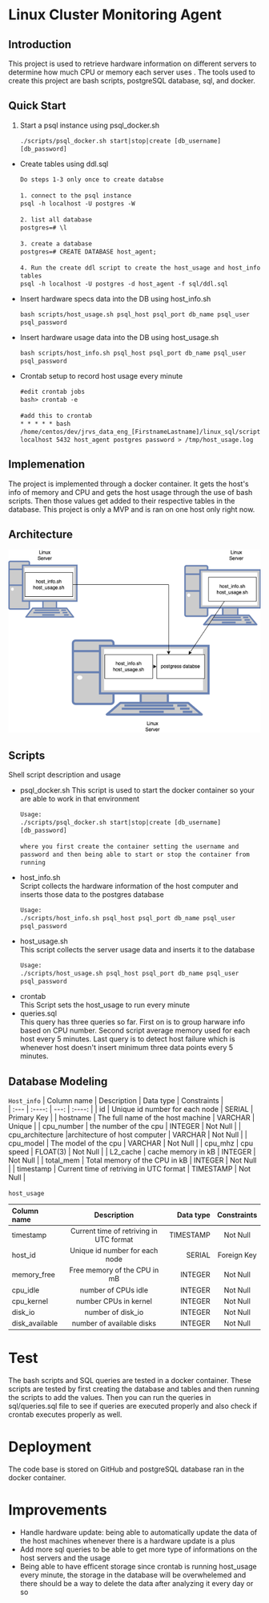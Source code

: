 # Linux Cluster Monitoring Agent

## Introduction
This project is used to retrieve hardware information on different servers to determine how much CPU or memory each server uses . The tools used to create this project are bash scripts, postgreSQL database, sql, and docker.

## Quick Start
1. Start a psql instance using psql_docker.sh
    ```
    ./scripts/psql_docker.sh start|stop|create [db_username][db_password]

    ```
- Create tables using ddl.sql
    ```
    Do steps 1-3 only once to create databse

    1. connect to the psql instance
    psql -h localhost -U postgres -W

    2. list all database
    postgres=# \l

    3. create a database
    postgres=# CREATE DATABASE host_agent;

    4. Run the create ddl script to create the host_usage and host_info tables
    psql -h localhost -U postgres -d host_agent -f sql/ddl.sql
    ```
- Insert hardware specs data into the DB using host_info.sh
    ```
    bash scripts/host_usage.sh psql_host psql_port db_name psql_user psql_password
    ```
- Insert hardware usage data into the DB using host_usage.sh
    ```
    bash scripts/host_info.sh psql_host psql_port db_name psql_user psql_password
    ```
- Crontab setup to record host usage every minute
    ```
    #edit crontab jobs
    bash> crontab -e

    #add this to crontab
    * * * * * bash /home/centos/dev/jrvs_data_eng_[FirstnameLastname]/linux_sql/scripts/host_usage.sh localhost 5432 host_agent postgres password > /tmp/host_usage.log
    ```

## Implemenation
The project is implemented through a docker container. It gets the host's info of memory and CPU and gets the host usage through the use of bash scripts. Then those values get added to their respective tables in the database. This project is only a MVP and is ran on one host only right now.

## Architecture
![Architecture of the linux/sql project](./assets/architecture.png)

## Scripts
Shell script description and usage
- psql_docker.sh
    This script is used to start the docker container so your are able to work in that environment
    ```
    Usage:
    ./scripts/psql_docker.sh start|stop|create [db_username][db_password]

    where you first create the container setting the username and password and then being able to start or stop the container from running

    ```
- host_info.sh  
    Script collects the hardware information of the host computer and inserts those data to the postgres database
    ```
    Usage: 
    ./scripts/host_info.sh psql_host psql_port db_name psql_user psql_password
    ```
- host_usage.sh  
    This script collects the server usage data and inserts it to the database
    ```
    Usage: 
    ./scripts/host_usage.sh psql_host psql_port db_name psql_user psql_password
    ```
- crontab  
This Script sets the host_usage to run every minute
- queries.sql   
This query has three queries so far. First on is to group harware info based on CPU number. Second script average memory used for each host every 5 minutes. Last query is to detect host failure which is whenever host doesn't insert minimum three data points every 5 minutes.

## Database Modeling
`Host_info`
| Column name      | Description | Data type     | Constraints   |  
| :---        |    :----:   |          ---: |  :----:   | 
| id      | Unique id number for each node       | SERIAL   | Primary Key   |
| hostname      | The full name of the host machine       | VARCHAR   | Unique   |
| cpu_number      | the number of the cpu       | INTEGER   | Not Null   |
| cpu_architecture      |architecture of host computer       | VARCHAR   | Not Null   |
| cpu_model      | The model of the cpu       | VARCHAR   | Not Null   |
| cpu_mhz      | cpu speed        | FLOAT(3)   | Not Null   |
| L2_cache      | cache memory in kB      | INTEGER   | Not Null   |
| total_mem      | Total memory of the CPU in kB      | INTEGER   | Not Null   |
| timestamp      | Current time of retriving in UTC format      | TIMESTAMP   | Not Null   |

`host_usage`

| Column name      | Description | Data type     | Constraints   |  
| :---        |    :----:   |          ---: |  :----:   | 
| timestamp      | Current time of retriving in UTC format      | TIMESTAMP   | Not Null   |
| host_id      | Unique id number for each node       | SERIAL   | Foreign Key   |
| memory_free      | Free memory of the CPU in mB       | INTEGER   | Not Null   |
| cpu_idle      | number of CPUs idle      | INTEGER   | Not Null   |
| cpu_kernel      | number CPUs in kernel      | INTEGER   | Not Null   |
| disk_io      | number of disk_io      | INTEGER   | Not Null   |
| disk_available      | number of available disks      | INTEGER   | Not Null   |


# Test

The bash scripts and SQL queries are tested in a docker container. These scripts are tested by first creating the database and tables and then running the scripts to add the values. Then you can run the queries in sql/queries.sql file to see if queries are executed properly and also check if crontab executes properly as well.

# Deployment
The code base is stored on GitHub and postgreSQL database ran in the docker container.

# Improvements
- Handle hardware update: being able to automatically update the data of the host machines whenever there is a hardware update is a plus
- Add more sql queries to be able to get more type of informations on the host servers and the usage
- Being able to have efficent storage since crontab is running host_usage every minute, the storage in the database will be overwhelemed and there should be a way to delete the data after analyzing it every day or so
